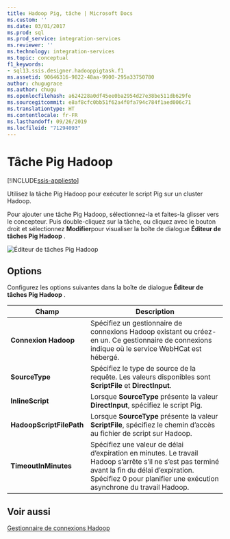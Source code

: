 ```yaml
---
title: Hadoop Pig, tâche | Microsoft Docs
ms.custom: ''
ms.date: 03/01/2017
ms.prod: sql
ms.prod_service: integration-services
ms.reviewer: ''
ms.technology: integration-services
ms.topic: conceptual
f1_keywords:
- sql13.ssis.designer.hadooppigtask.f1
ms.assetid: 90646316-9822-48aa-9900-295a33750780
author: chugugrace
ms.author: chugu
ms.openlocfilehash: a624228a0df45ee0ba2954d27e38be511db629fe
ms.sourcegitcommit: e8af8cfc0bb51f62a4f0fa794c784f1aed006c71
ms.translationtype: HT
ms.contentlocale: fr-FR
ms.lasthandoff: 09/26/2019
ms.locfileid: "71294093"
---
```

# <a name="hadoop-pig-task"></a>Tâche Pig Hadoop

[!INCLUDE[ssis-appliesto](../../includes/ssis-appliesto-ssvrpluslinux-asdb-asdw-xxx.md)]


  Utilisez la tâche Pig Hadoop pour exécuter le script Pig sur un cluster Hadoop.  
  
 Pour ajouter une tâche Pig Hadoop, sélectionnez-la et faites-la glisser vers le concepteur. Puis double-cliquez sur la tâche, ou cliquez avec le bouton droit et sélectionnez **Modifier**pour visualiser la boîte de dialogue **Éditeur de tâches Pig Hadoop** .  
  
 ![Éditeur de tâches Pig Hadoop](../../integration-services/control-flow/media/hadoop-pig-task.png "Éditeur de tâches Pig Hadoop")  
  
## <a name="options"></a>Options  
 Configurez les options suivantes dans la boîte de dialogue **Éditeur de tâches Pig Hadoop** .  
  
|Champ|Description|  
|-----------|-----------------|  
|**Connexion Hadoop**|Spécifiez un gestionnaire de connexions Hadoop existant ou créez-en un. Ce gestionnaire de connexions indique où le service WebHCat est hébergé.|  
|**SourceType**|Spécifiez le type de source de la requête. Les valeurs disponibles sont **ScriptFile** et **DirectInput**.|  
|**InlineScript**|Lorsque **SourceType** présente la valeur **DirectInput**, spécifiez le script Pig.|  
|**HadoopScriptFilePath**|Lorsque **SourceType** présente la valeur **ScriptFile**, spécifiez le chemin d’accès au fichier de script sur Hadoop.|  
|**TimeoutInMinutes**|Spécifiez une valeur de délai d’expiration en minutes. Le travail Hadoop s’arrête s’il ne s’est pas terminé avant la fin du délai d’expiration. Spécifiez 0 pour planifier une exécution asynchrone du travail Hadoop.|  
  
## <a name="see-also"></a>Voir aussi  
 [Gestionnaire de connexions Hadoop](../../integration-services/connection-manager/hadoop-connection-manager.md)  
  
  
